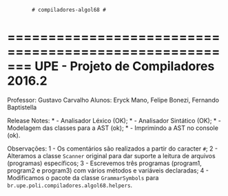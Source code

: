             # compiladores-algol68 #
=======================================================
        UPE - Projeto de Compiladores 2016.2
=======================================================
Professor: Gustavo Carvalho
Alunos: Eryck Mano, Felipe Bonezi, Fernando Baptistella

Release Notes:
    * - Analisador Léxico (OK);
    * - Analisador Sintático (OK);
    * - Modelagem das classes para a AST (ok);
    * - Imprimindo a AST no console (ok).

Observações:
    1 - Os comentários são realizados a partir do caracter `#`;
    2 - Alteramos a classe `Scanner` original para dar suporte a leitura de arquivos (programas) específicos;
    3 - Escrevemos três programas (program1, program2 e program3) com vários métodos e variáveis declaradas;
    4 - Modificamos o pacote da classe `GrammarSymbols` para `br.upe.poli.compiladores.algol68.helpers`.
